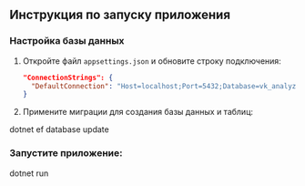 ## Инструкция по запуску приложения

### Настройка базы данных
1. Откройте файл `appsettings.json` и обновите строку подключения:
   ```json
   "ConnectionStrings": {
     "DefaultConnection": "Host=localhost;Port=5432;Database=vk_analyzer;Username=postgres;Password=ваш_пароль"
   }

2. Примените миграции для создания базы данных и таблиц:

dotnet ef database update

### Запустите приложение:

dotnet run
